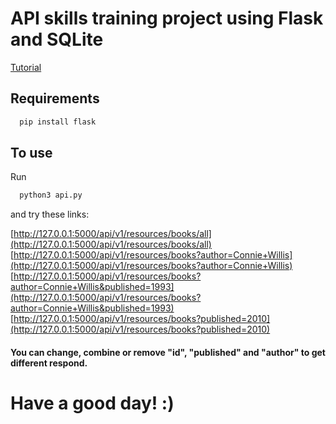 # API skills training project using Flask and SQLite
[Tutorial](https://programminghistorian.org/en/lessons/creating-apis-with-python-and-flask?fbclid=IwAR20CiG4prQiQFPlUsx38N9NbeoA23mXG_ta37zggiccMiLWE4K9LyFOUzA)

Requirements
----------------------------
```bash
  pip install flask
  ```

To use
----------------------------
Run 
```bash 
  python3 api.py
```
and try these links:

[http://127.0.0.1:5000/api/v1/resources/books/all](http://127.0.0.1:5000/api/v1/resources/books/all)
[http://127.0.0.1:5000/api/v1/resources/books?author=Connie+Willis](http://127.0.0.1:5000/api/v1/resources/books?author=Connie+Willis)
[http://127.0.0.1:5000/api/v1/resources/books?author=Connie+Willis&published=1993](http://127.0.0.1:5000/api/v1/resources/books?author=Connie+Willis&published=1993)
[http://127.0.0.1:5000/api/v1/resources/books?published=2010](http://127.0.0.1:5000/api/v1/resources/books?published=2010)

#### You can change, combine or remove "id", "published" and "author" to get different respond.

# Have a good day! :)

